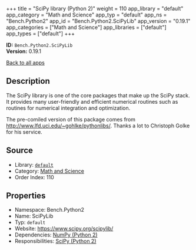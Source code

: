 ﻿+++
title = "SciPy library (Python 2)"
weight = 110
app_library = "default"
app_category = "Math and Science"
app_typ = "default"
app_ns = "Bench.Python2"
app_id = "Bench.Python2.SciPyLib"
app_version = "0.19.1"
app_categories = ["Math and Science"]
app_libraries = ["default"]
app_types = ["default"]
+++

**ID:** `Bench.Python2.SciPyLib`  
**Version:** 0.19.1  
<!--more-->

[Back to all apps](/apps/)

## Description
The SciPy library is one of the core packages that make up the SciPy stack.
It provides many user-friendly and efficient numerical routines such as routines for numerical integration and optimization.


The pre-comiled version of this package comes from
<http://www.lfd.uci.edu/~gohlke/pythonlibs/>.
Thanks a lot to Christoph Golke for his service.

## Source

* Library: [`default`](/app_libraries/default)
* Category: [Math and Science](/app_categories/math-and-science)
* Order Index: 110

## Properties

* Namespace: Bench.Python2
* Name: SciPyLib
* Typ: `default`
* Website: <https://www.scipy.org/scipylib/>
* Dependencies: [NumPy (Python 2)](/apps/Bench.Python2.NumPy)
* Responsibilities: [SciPy (Python 2)](/apps/Bench.Python2.SciPy)

